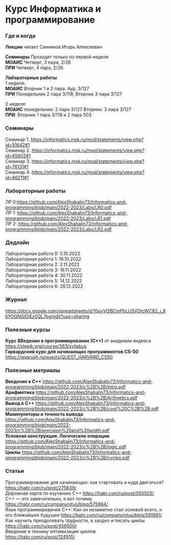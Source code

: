 # Курс Информатика и программирование

### Где и когда
**Лекции** читает Санников Игорь Алексеевич  
  
**Семинары** Проходят только по первой недели  
**МОАИС** Четверг, 3 пара, 2/26  
**ПРИ** Четверг, 4 пара, 2/26  
  
**Лабораторные работы**  
1 неделя:  
**МОАИС** Вторник 1 и 2 пара. Ауд. 3/127  
**ПРИ** Понедельник 2 пара 3/118, Вторник 3 пара 3/127  
  
2 неделя:  
**МОАИС** понедельник: 2 пара 3/127 Вторник: 3 пара 3/127  
**ПРИ**: Вторник 1 пара 3/118 и 2 пара 503
  
### Семинары  
Семинар 1. https://informatics.msk.ru/mod/statements/view.php?id=51642#1  
Семинар 2. https://informatics.msk.ru/mod/statements/view.php?id=65602#1  
Семинар 3. https://informatics.msk.ru/mod/statements/view.php?id=76131#1  
Семинар 4. https://informatics.msk.ru/mod/statements/view.php?id=66211#1  

### Лабораторные работы  

ЛР 0:https://github.com/AlexShabalin73/Informatics-and-programming/blob/main/2022-2023/Labs/LR0.pdf  
ЛР 1: https://github.com/AlexShabalin73/Informatics-and-programming/blob/main/2022-2023/Labs/LR1.pdf  
ЛР 2: https://github.com/AlexShabalin73/Informatics-and-programming/blob/main/2022-2023/Labs/LR2.pdf  

### Дедлайн
Лабораторная работа 0: 5.10.2022  
Лабораторная работа 1: 19.10.2022  
Лабораторная работа 2: 2.11.2022  
Лабораторная работа 3: 16.11.2022  
Лабораторная работа 4: 30.11.2022  
Лабораторная работа 5: 14.12.2022  
Лабораторная работа 6: 28.12.2022  

### Журнал  
https://docs.google.com/spreadsheets/d/10uyVl2BCmPbLUSVDtcWC82_j_6bYOQNGlDiEx0QL7pg/edit?usp=sharing  


### Полезные курсы
**Курс ВВедение в программирование (С++)** от академии яндекса https://stepik.org/course/363/syllabus  
**Гарвардский курс для начинающих программистов CS-50** https://javarush.ru/quests/QUEST_HARVARD_CS50

### Полезные матриалы  
**Введение в C++** https://github.com/AlexShabalin73/Informatics-and-programming/blob/main/2022-2023/c%2B%2B/Intro.pdf  
**Арифметика** https://github.com/AlexShabalin73/Informatics-and-programming/blob/main/2022-2023/c%2B%2B/Arifmetics.pdf  
**Вывод в С++** https://github.com/AlexShabalin73/Informatics-and-programming/blob/main/2022-2023/c%2B%2B/cout%20C%2B%2B.pdf  
**Манипуляторы и точность вывода** https://github.com/AlexShabalin73/Informatics-and-programming/blob/main/2022-2023/c%2B%2B/precision%20and%20width.pdf  
**Условная конструкция. Логические операции** https://github.com/AlexShabalin73/Informatics-and-programming/blob/main/2022-2023/c%2B%2B/logic.pdf  
**Циклы** https://github.com/AlexShabalin73/Informatics-and-programming/blob/main/2022-2023/c%2B%2B/cycles.pdf     


### Статьи
Программирование для начинающих: как стартовать и куда двигаться? https://habr.com/ru/post/275839/  
Дорожная карта по изучению C++ https://habr.com/ru/post/593503/  
C++ — это замечательно, и вот почему https://habr.com/ru/company/otus/blog/575964/  
Язык программирования C++: Как он незаметно стал основой всего, и его ближайшее будущее https://habr.com/ru/company/otus/blog/591881/  
Как научить преодолевать трудности, а заодно и писать циклы https://habr.com/ru/post/456500/  
Введение в технику оптимизации циклов https://habr.com/ru/post/124910/  